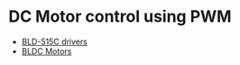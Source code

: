 # DC Motor control using PWM

- [BLD-515C drivers](https://www.omc-stepperonline.com/digital-brushless-dc-motor-driver-24-48vdc-max-15a-400w-bld-515c)
- [BLDC Motors](https://www.omc-stepperonline.com/24v-220w-70rpm-geared-brushless-dc-motor-50-1-high-precision-gearbox-57blr90-24-01-hg50)